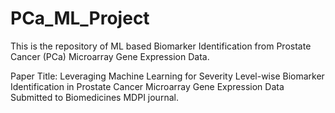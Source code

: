 # PCa_ML_Project
This is the repository of ML based Biomarker Identification from Prostate Cancer (PCa) Microarray Gene Expression Data.

Paper Title: Leveraging Machine Learning for Severity Level-wise Biomarker Identification in Prostate Cancer Microarray Gene Expression Data
Submitted to Biomedicines MDPI journal. 
